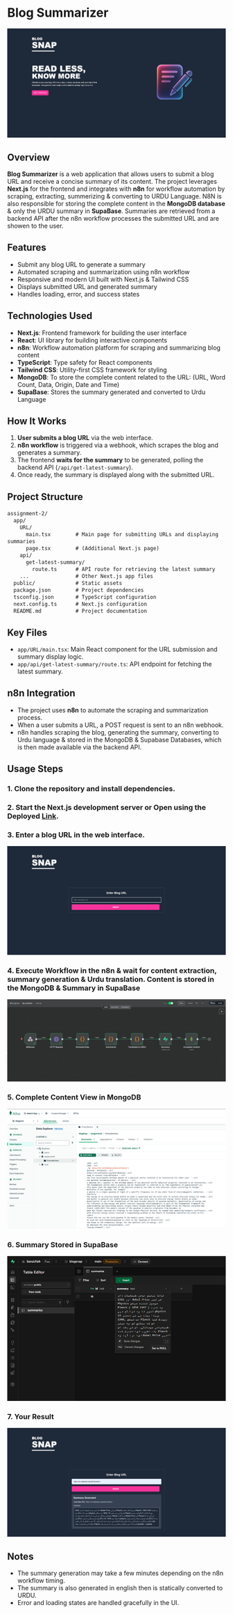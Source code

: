 # Blog Summarizer
![Main Page](/assignment-2/public/ProjectImages/MainPage.PNG)


## Overview
**Blog Summarizer** is a web application that allows users to submit a blog URL and receive a concise summary of its content. The project leverages **Next.js** for the frontend and integrates with **n8n** for workflow automation by scraping, extracting, summerizing & converting to URDU Language. N8N is also responsible for storing the complete content in the **MongoDB database** & only the URDU summary in **SupaBase**. Summaries are retrieved from a backend API after the n8n workflow processes the submitted URL and are showen to the user.

## Features
- Submit any blog URL to generate a summary
- Automated scraping and summarization using n8n workflow
- Responsive and modern UI built with Next.js & Tailwind CSS
- Displays submitted URL and generated summary
- Handles loading, error, and success states

## Technologies Used
- **Next.js**: Frontend framework for building the user interface
- **React**: UI library for building interactive components
- **n8n**: Workflow automation platform for scraping and summarizing blog content
- **TypeScript**: Type safety for React components
- **Tailwind CSS**: Utility-first CSS framework for styling
- **MongoDB**: To store the complete content related to the URL: (URL, Word Count, Data, Origin, Date and Time)
- **SupaBase**: Stores the summary generated and converted to Urdu Language

## How It Works
1. **User submits a blog URL** via the web interface.
2. **n8n workflow** is triggered via a webhook, which scrapes the blog and generates a summary.
3. The frontend **waits for the summary** to be generated, polling the backend API (`/api/get-latest-summary`).
4. Once ready, the summary is displayed along with the submitted URL.

## Project Structure
```
assignment-2/
  app/
    URL/
      main.tsx        # Main page for submitting URLs and displaying summaries
      page.tsx        # (Additional Next.js page)
    api/
      get-latest-summary/
        route.ts      # API route for retrieving the latest summary
    ...               # Other Next.js app files
  public/             # Static assets
  package.json        # Project dependencies
  tsconfig.json       # TypeScript configuration
  next.config.ts      # Next.js configuration
  README.md           # Project documentation
```

## Key Files
- `app/URL/main.tsx`: Main React component for the URL submission and summary display logic.
- `app/api/get-latest-summary/route.ts`: API endpoint for fetching the latest summary.

## n8n Integration
- The project uses **n8n** to automate the scraping and summarization process.
- When a user submits a URL, a POST request is sent to an n8n webhook.
- n8n handles scraping the blog, generating the summary, converting to Urdu language & stored in the MongoDB & Supabase Databases, which is then made available via the backend API.

## Usage Steps
### 1. Clone the repository and install dependencies.
### 2. Start the Next.js development server or Open using the Deployed [Link](https://blog-summarizer-ten.vercel.app).

### 3. Enter a blog URL in the web interface.
![URL Page](/assignment-2/public/ProjectImages/URLPage.PNG)

### 4. **Execute Workflow** in the n8n & wait for content extraction,  summary generation & Urdu translation. Content is stored in the MongoDB & Summary in SupaBase
![N8N](/assignment-2/public/ProjectImages/n8n.PNG)


### 5. Complete Content View in MongoDB
![MongoDB](/assignment-2/public/ProjectImages/MongoDB.PNG)

### 6. Summary Stored in SupaBase
![SupaBase](/assignment-2/public/ProjectImages/SupaBase.PNG)

### 7. Your Result
![Result](/assignment-2/public/ProjectImages/Result.PNG)


## Notes
- The summary generation may take a few minutes depending on the n8n workflow timing.
- The summary is also generated in english then is statically converted to URDU.
- Error and loading states are handled gracefully in the UI.